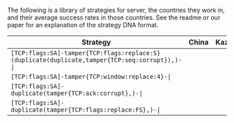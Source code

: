 The following is a library of strategies for server, the countries they work in, and their average success rates in those countries. See the readme or our paper for an explanation of the strategy DNA format.  


| Strategy 	| China 	| Kazakhstan 	| India 	|
|------------------------------------------------------------------------------------------------------	|-------	|------------	|-------	|
| `[TCP:flags:SA]-tamper{TCP:flags:replace:S}(duplicate(duplicate,tamper{TCP:seq:corrupt}),)-\|` 	|  	|  	|  	|
| `[TCP:flags:SA]-tamper{TCP:window:replace:4}-\|` 	|  	|  	|  	|
| `[TCP:flags:SA]-duplicate(tamper{TCP:ack:corrupt},)-\|` 	|  	|  	|  	|
| `[TCP:flags:SA]-duplicate(tamper{TCP:flags:replace:FS},)-\|` 	|  	|  	|  	|

